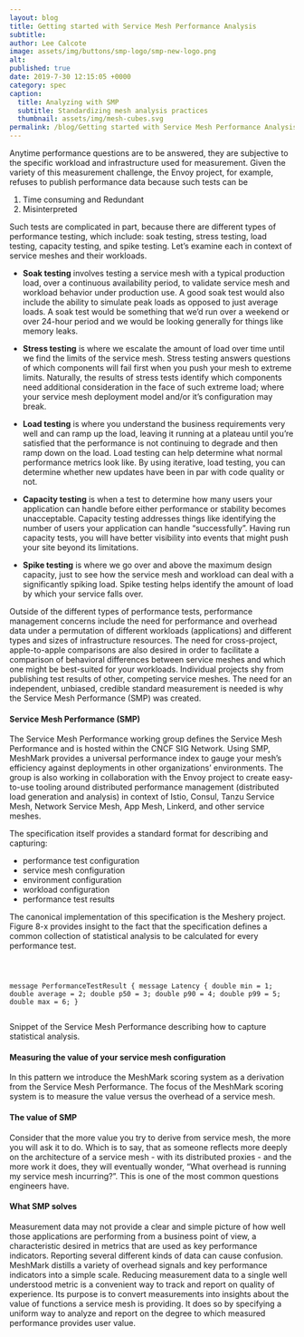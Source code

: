 ```yaml
---
layout: blog
title: Getting started with Service Mesh Performance Analysis
subtitle:
author: Lee Calcote
image: assets/img/buttons/smp-logo/smp-new-logo.png
alt:
published: true
date: 2019-7-30 12:15:05 +0000
category: spec
caption:
  title: Analyzing with SMP
  subtitle: Standardizing mesh analysis practices
  thumbnail: assets/img/mesh-cubes.svg
permalink: /blog/Getting started with Service Mesh Performance Analysis
---
```


Anytime performance questions are to be answered, they are subjective to the specific workload and infrastructure used for measurement. Given the variety of this measurement challenge, the Envoy project, for example, refuses to publish performance data because such tests can be

1. Time consuming and Redundant
2. Misinterpreted

Such tests are complicated in part, because there are different types of performance testing, which include: soak testing, stress testing, load testing, capacity testing, and spike testing. Let’s examine each in context of service meshes and their workloads.

- **Soak testing** involves testing a service mesh with a typical production load, over a continuous availability period, to validate service mesh and workload behavior under production use. A good soak test would also include the ability to simulate peak loads as opposed to just average loads. A soak test would be something that we’d run over a weekend or over 24-hour period and we would be looking generally for things like memory leaks.

- **Stress testing** is where we escalate the amount of load over time until we find the limits of the service mesh. Stress testing answers questions of which components will fail first when you push your mesh to extreme limits. Naturally, the results of stress tests identify which components need additional consideration in the face of such extreme load; where your service mesh deployment model and/or it’s configuration may break.

- **Load testing** is where you understand the business requirements very well and can ramp up the load, leaving it running at a plateau until you’re satisfied that the performance is not continuing to degrade and then ramp down on the load. Load testing can help determine what normal performance metrics look like. By using iterative, load testing, you can determine whether new updates have been in par with code quality or not.

- **Capacity testing** is when a test to determine how many users your application can handle before either performance or stability becomes unacceptable. Capacity testing addresses things like identifying the number of users your application can handle “successfully”. Having run capacity tests, you will have better visibility into events that might push your site beyond its limitations.

- **Spike testing** is where we go over and above the maximum design capacity, just to see how the service mesh and workload can deal with a significantly spiking load. Spike testing helps identify the amount of load by which your service falls over.

Outside of the different types of performance tests, performance management concerns include the need for performance and overhead data under a permutation of different workloads (applications) and different types and sizes of infrastructure resources. The need for cross-project, apple-to-apple comparisons are also desired in order to facilitate a comparison of behavioral differences between service meshes and which one might be best-suited for your workloads. Individual projects shy from publishing test results of other, competing service meshes. The need for an independent, unbiased, credible standard measurement is needed is why the Service Mesh Performance (SMP) was created.

#### Service Mesh Performance (SMP)

The Service Mesh Performance working group defines the Service Mesh Performance and is hosted within the CNCF SIG Network. Using SMP, MeshMark provides a universal performance index to gauge your mesh’s efficiency against deployments in other organizations’ environments. The group is also working in collaboration with the Envoy project to create easy-to-use tooling around distributed performance management (distributed load generation and analysis) in context of Istio, Consul, Tanzu Service Mesh, Network Service Mesh, App Mesh, Linkerd, and other service meshes.

The specification itself provides a standard format for describing and capturing:

- performance test configuration
- service mesh configuration
- environment configuration
- workload configuration
- performance test results

The canonical implementation of this specification is the Meshery project. Figure 8-x provides insight to the fact that the specification defines a common collection of statistical analysis to be calculated for every performance test.

<div class="codewrapper">
  <pre><code>

message PerformanceTestResult {
message Latency {
double min = 1;
double average = 2;
double p50 = 3;
double p90 = 4;
double p99 = 5;
double max = 6;
} </code></pre></div>

<div class="subtitle-gray"> Snippet of the Service Mesh Performance describing how to capture statistical analysis. </div>

#### Measuring the value of your service mesh configuration

In this pattern we introduce the MeshMark scoring system as a derivation from the Service Mesh Performance. The focus of the MeshMark scoring system is to measure the value versus the overhead of a service mesh.

#### The value of SMP

Consider that the more value you try to derive from service mesh, the more you will ask it to do. Which is to say, that as someone reflects more deeply on the architecture of a service mesh - with its distributed proxies - and the more work it does, they will eventually wonder, “What overhead is running my service mesh incurring?”. This is one of the most common questions engineers have.

#### What SMP solves

Measurement data may not provide a clear and simple picture of how well those applications are performing from a business point of view, a characteristic desired in metrics that are used as key performance indicators. Reporting several different kinds of data can cause confusion.
MeshMark distills a variety of overhead signals and key performance indicators into a simple scale. Reducing measurement data to a single well understood metric is a convenient way to track and report on quality of experience. Its purpose is to convert measurements into insights about the value of functions a service mesh is providing. It does so by specifying a uniform way to analyze and report on the degree to which measured performance provides user value.
